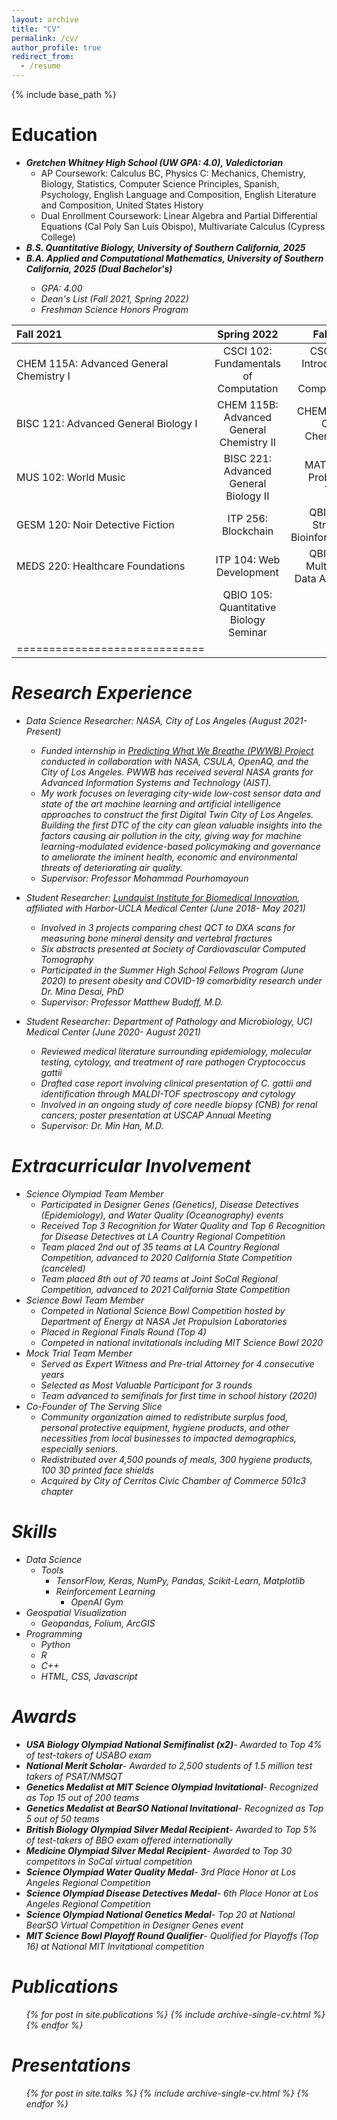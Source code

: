 ```yaml
---
layout: archive
title: "CV"
permalink: /cv/
author_profile: true
redirect_from:
  - /resume
---
```


{% include base_path %}

Education
======
* <b><i>Gretchen Whitney High School (UW GPA: 4.0), Valedictorian</i></b>
  * AP Coursework: Calculus BC, Physics C: Mechanics, Chemistry, Biology, Statistics, Computer Science Principles, Spanish, Psychology, English Language and Composition, English Literature and Composition, United States History
  * Dual Enrollment Coursework: Linear Algebra and Partial Differential Equations (Cal Poly San Luis Obispo), Multivariate Calculus (Cypress College)
* <b><i>B.S. Quantitative Biology, University of Southern California, 2025 </i></b>
* <b><i>B.A. Applied and Computational Mathematics, University of Southern California, 2025 (Dual Bachelor's) <i></b>
  * GPA: 4.00
  * Dean's List (Fall 2021, Spring 2022)
  * Freshman Science Honors Program
  
| Fall 2021 | Spring 2022 | Fall 2022 |
|:--------|:-------:|--------:|
| CHEM 115A: Advanced General Chemistry I | CSCI 102: Fundamentals of Computation   | CSCI 103: Introduction to Computation|
| BISC 121: Advanced General Biology I  | CHEM 115B: Advanced General Chemistry II  | CHEM 325A: Organic Chemistry I |
| MUS 102: World Music | BISC 221: Advanced General Biology II   | MATH 407: Probability Theory  |
|GESM 120: Noir Detective Fiction| ITP 256: Blockchain| QBIO 481: Structural Bioinformatics |
| MEDS 220: Healthcare Foundations | ITP 104: Web Development | QBIO 490: Multi-omic Data Analysis |
| | QBIO 105: Quantitative Biology Seminar | |
|=============================|

  

Research Experience
======
* <i>Data Science Researcher: NASA, City of Los Angeles (August 2021- Present)</i>
  * Funded internship in [Predicting What We Breathe (PWWB) Project](https://airquality.lacity.org/) conducted in collaboration with NASA, CSULA, OpenAQ, and the City of Los Angeles. PWWB has received several NASA grants for Advanced Information Systems and Technology (AIST). 
  * My work focuses on leveraging city-wide low-cost sensor data and state of the art machine learning and artificial intelligence approaches to construct the first Digital Twin City of Los Angeles. Building the first DTC of the city can glean valuable insights into the factors causing air pollution in the city, giving way for machine learning-modulated evidence-based policymaking and governance to ameliorate the iminent health, economic and environmental threats of deteriorating air quality.
  * Supervisor: Professor Mohammad Pourhomayoun

* <i>Student Researcher: [Lundquist Institute for Biomedical Innovation](https://lundquist.org/), affiliated with Harbor-UCLA Medical Center (June 2018- May 2021)</i>
  * Involved in 3 projects comparing chest QCT to DXA scans for measuring bone mineral density and vertebral fractures 
  * Six abstracts presented at  Society of Cardiovascular Computed Tomography
  * Participated  in the Summer High School Fellows Program (June 2020) to present obesity and COVID-19 comorbidity research under Dr. Mina Desai, PhD
  * Supervisor: Professor Matthew Budoff, M.D.

* <i>Student Researcher: Department of Pathology and Microbiology, UCI Medical Center (June 2020- August 2021)</i>
  * Reviewed medical literature surrounding epidemiology, molecular testing, cytology, and treatment of  rare pathogen Cryptococcus gattii
  * Drafted case report involving clinical presentation of C. gattii and identification through MALDI-TOF spectroscopy and cytology
  * Involved in an ongoing study of core needle biopsy (CNB) for renal cancers; poster presentation at USCAP Annual Meeting
  * Supervisor: Dr. Min Han, M.D. 

Extracurricular Involvement
======
* <i>Science Olympiad Team Member</i>
  * Participated in Designer Genes (Genetics), Disease Detectives (Epidemiology), and Water Quality (Oceanography) events
  * Received Top 3 Recognition for Water Quality and Top 6 Recognition for Disease Detectives at LA Country Regional Competition    
  * Team placed 2nd out of 35 teams at LA Country Regional Competition, advanced to 2020 California State Competition (canceled)  
  * Team placed 8th out of 70 teams at Joint SoCal Regional Competition, advanced to 2021 California State Competition            
* <i>Science Bowl Team Member</i>
  * Competed in National  Science Bowl Competition hosted by Department of Energy at NASA Jet Propulsion Laboratories
  * Placed in Regional Finals Round (Top 4)
  * Competed in national invitationals including MIT Science Bowl 2020
* <i>Mock Trial Team Member</i>
  * Served as Expert Witness and Pre-trial Attorney for 4 consecutive years
  * Selected as Most Valuable Participant for 3 rounds
  * Team advanced to semifinals for first time in school history (2020)
* <i>Co-Founder of The Serving Slice</i> 
  * Community organization aimed to redistribute surplus food, personal protective equipment, hygiene products, and other necessities from local businesses to impacted demographics, especially seniors.
  * Redistributed over 4,500 pounds of meals, 300 hygiene products, 100 3D printed face shields
  * Acquired by City of Cerritos Civic Chamber of Commerce 501c3 chapter

Skills
======
* Data Science
  * Tools
    * TensorFlow, Keras, NumPy, Pandas, Scikit-Learn, Matplotlib
    * Reinforcement Learning
      * OpenAI Gym
* Geospatial Visualization
  * Geopandas, Folium, ArcGIS
* Programming
  * Python
  * R 
  * C++
  * HTML, CSS, Javascript


Awards
======
* <b>USA Biology Olympiad National Semifinalist (x2)</b>- Awarded to Top 4% of test-takers of USABO exam  
* <b>National Merit Scholar</b>- Awarded to 2,500 students of 1.5 million test takers of PSAT/NMSQT
* <b>Genetics Medalist at MIT Science Olympiad Invitational</b>- Recognized as Top 15 out of 200 teams 
* <b>Genetics Medalist at BearSO National Invitational</b>- Recognized as Top 5 out of 50 teams
* <b>British Biology Olympiad Silver Medal Recipient</b>- Awarded to Top 5% of test-takers of BBO exam offered internationally   
* <b>Medicine Olympiad Silver Medal Recipient</b>- Awarded to Top 30 competitors in SoCal virtual competition
* <b>Science Olympiad Water Quality Medal</b>- 3rd Place Honor at Los Angeles Regional Competition
* <b>Science Olympiad Disease Detectives Medal</b>- 6th Place Honor at Los Angeles Regional Competition      
* <b>Science Olympiad National Genetics Medal</b>- Top 20 at National BearSO Virtual Competition in Designer Genes event    
* <b>MIT Science Bowl Playoff Round Qualifier</b>- Qualified for Playoffs (Top 16) at National MIT Invitational competition

Publications
======
  <ul>{% for post in site.publications %}
    {% include archive-single-cv.html %}
  {% endfor %}</ul>

Presentations
======
  <ul>{% for post in site.talks %}
    {% include archive-single-cv.html %}
  {% endfor %}</ul>
